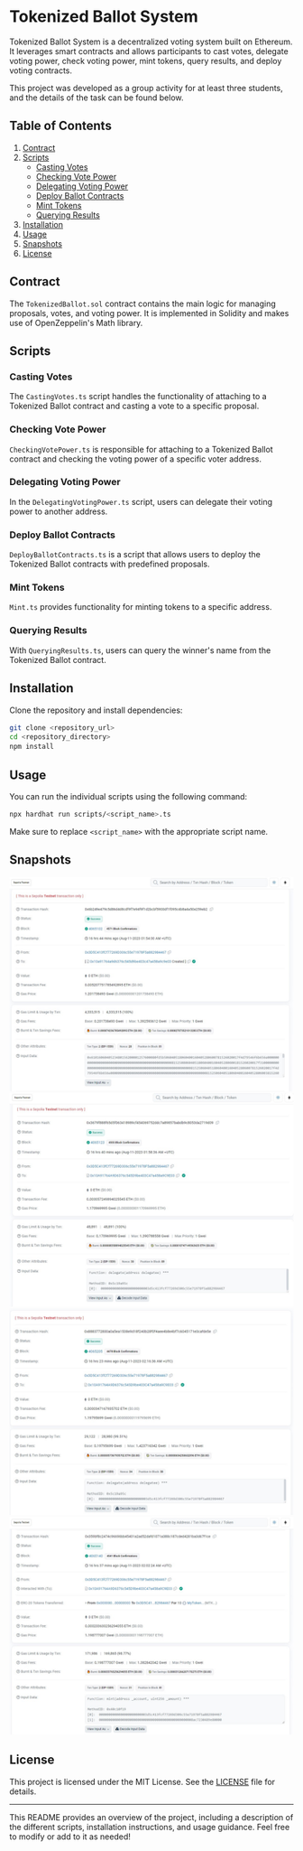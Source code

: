 # Tokenized Ballot System

Tokenized Ballot System is a decentralized voting system built on Ethereum. It leverages smart contracts and allows participants to cast votes, delegate voting power, check voting power, mint tokens, query results, and deploy voting contracts.

This project was developed as a group activity for at least three students, and the details of the task can be found below.

## Table of Contents

1. [Contract](#contract)
2. [Scripts](#scripts)
   - [Casting Votes](#casting-votes)
   - [Checking Vote Power](#checking-vote-power)
   - [Delegating Voting Power](#delegating-voting-power)
   - [Deploy Ballot Contracts](#deploy-ballot-contracts)
   - [Mint Tokens](#mint-tokens)
   - [Querying Results](#querying-results)
3. [Installation](#installation)
4. [Usage](#usage)
5. [Snapshots](#snapshots)
6. [License](#license)

## Contract

The `TokenizedBallot.sol` contract contains the main logic for managing proposals, votes, and voting power. It is implemented in Solidity and makes use of OpenZeppelin's Math library.

## Scripts

### Casting Votes

The `CastingVotes.ts` script handles the functionality of attaching to a Tokenized Ballot contract and casting a vote to a specific proposal.

### Checking Vote Power

`CheckingVotePower.ts` is responsible for attaching to a Tokenized Ballot contract and checking the voting power of a specific voter address.

### Delegating Voting Power

In the `DelegatingVotingPower.ts` script, users can delegate their voting power to another address.

### Deploy Ballot Contracts

`DeployBallotContracts.ts` is a script that allows users to deploy the Tokenized Ballot contracts with predefined proposals.

### Mint Tokens

`Mint.ts` provides functionality for minting tokens to a specific address.

### Querying Results

With `QueryingResults.ts`, users can query the winner's name from the Tokenized Ballot contract.

## Installation

Clone the repository and install dependencies:

```bash
git clone <repository_url>
cd <repository_directory>
npm install
```

## Usage

You can run the individual scripts using the following command:

```bash
npx hardhat run scripts/<script_name>.ts
```

Make sure to replace `<script_name>` with the appropriate script name.

## Snapshots

![Contract creation](Snapshots/contract%20creation.jpg)
![Delegate](Snapshots/delegate.jpg)
![Delegate 2](Snapshots/delegate2.jpg)
![Mint](Snapshots/mint.jpg)

## License

This project is licensed under the MIT License. See the [LICENSE](LICENSE) file for details.

---

This README provides an overview of the project, including a description of the different scripts, installation instructions, and usage guidance. Feel free to modify or add to it as needed!
